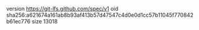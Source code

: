 version https://git-lfs.github.com/spec/v1
oid sha256:a621674a161ab8b93af413b57d47547c4d0e0d1cc57b11045f770842b61ec776
size 13018
